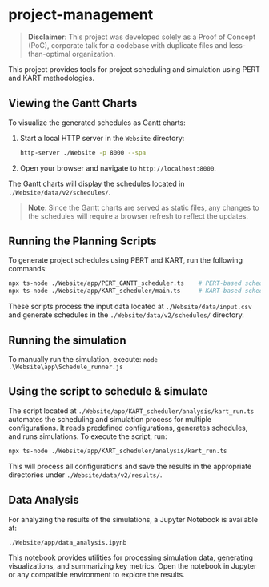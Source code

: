 # project-management

> **Disclaimer**: This project was developed solely as a Proof of Concept (PoC), corporate talk for a codebase with duplicate files and less-than-optimal organization.

This project provides tools for project scheduling and simulation using PERT and KART methodologies.

## Viewing the Gantt Charts

To visualize the generated schedules as Gantt charts:

1. Start a local HTTP server in the `Website` directory:

    ```bash
    http-server ./Website -p 8000 --spa
    ```

2. Open your browser and navigate to `http://localhost:8000`.

The Gantt charts will display the schedules located in `./Website/data/v2/schedules/`.

> **Note**: Since the Gantt charts are served as static files, any changes to the schedules will require a browser refresh to reflect the updates.

## Running the Planning Scripts

To generate project schedules using PERT and KART, run the following commands:

```bash
npx ts-node ./Website/app/PERT_GANTT_scheduler.ts    # PERT-based scheduling
npx ts-node ./Website/app/KART_scheduler/main.ts     # KART-based scheduling
```

These scripts process the input data located at `./Website/data/input.csv` and generate schedules in the `./Website/data/v2/schedules/` directory.

## Running the simulation

To manually run the simulation, execute: `node .\Website\app\Schedule_runner.js`

## Using the script to schedule & simulate

The script located at `./Website/app/KART_scheduler/analysis/kart_run.ts` automates the scheduling and simulation process for multiple configurations. It reads predefined configurations, generates schedules, and runs simulations. To execute the script, run:

```bash
npx ts-node ./Website/app/KART_scheduler/analysis/kart_run.ts
```

This will process all configurations and save the results in the appropriate directories under `./Website/data/v2/results/`.

## Data Analysis

For analyzing the results of the simulations, a Jupyter Notebook is available at:

`./Website/app/data_analysis.ipynb`

This notebook provides utilities for processing simulation data, generating visualizations, and summarizing key metrics. Open the notebook in Jupyter or any compatible environment to explore the results.
